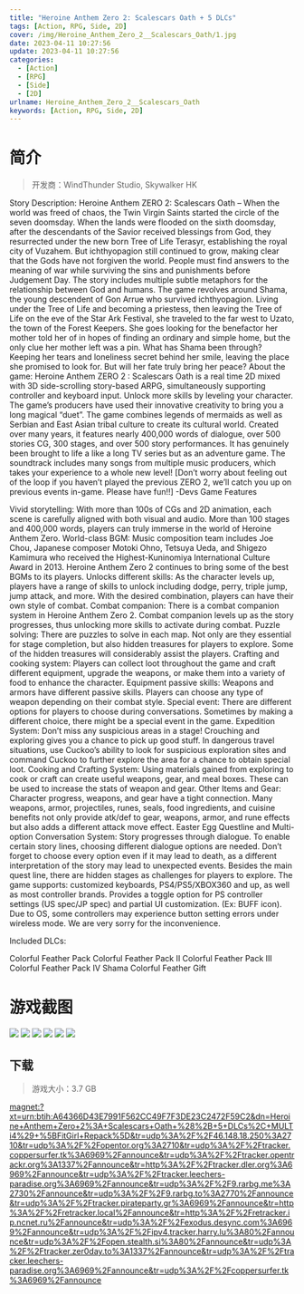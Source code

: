 ```yaml
---
title: "Heroine Anthem Zero 2: Scalescars Oath + 5 DLCs"
tags: [Action, RPG, Side, 2D]
cover: /img/Heroine_Anthem_Zero_2__Scalescars_Oath/1.jpg
date: 2023-04-11 10:27:56
update: 2023-04-11 10:27:56
categories: 
  - [Action]
  - [RPG]
  - [Side]
  - [2D]
urlname: Heroine_Anthem_Zero_2__Scalescars_Oath
keywords: [Action, RPG, Side, 2D]
---
```

# 简介

> 开发商：WindThunder Studio, Skywalker HK

Story Description:
Heroine Anthem ZERO 2: Scalescars Oath – When the world was freed of chaos, the Twin Virgin Saints started the circle of the seven doomsday. When the lands were flooded on the sixth doomsday, after the descendants of the Savior received blessings from God, they resurrected under the new born Tree of Life Terasyr, establishing the royal city of Vuzahem. But ichthyopagion still continued to grow, making clear that the Gods have not forgiven the world. People must find answers to the meaning of war while surviving the sins and punishments before Judgement Day. The story includes multiple subtle metaphors for the relationship between God and humans.
The game revolves around Shama, the young descendent of Gon Arrue who survived ichthyopagion. Living under the Tree of Life and becoming a priestess, then leaving the Tree of Life on the eve of the Star Ark Festival, she traveled to the far west to Uzato, the town of the Forest Keepers. She goes looking for the benefactor her mother told her of in hopes of finding an ordinary and simple home, but the only clue her mother left was a pin. What has Shama been through? Keeping her tears and loneliness secret behind her smile, leaving the place she promised to look for. But will her fate truly bring her peace?
About the game:
Heroine Anthem ZERO 2 : Scalescars Oath is a real time 2D mixed with 3D side-scrolling story-based ARPG, simultaneously supporting controller and keyboard input. Unlock more skills by leveling your character.
The game’s producers have used their innovative creativity to bring you a long magical “duet”. The game combines legends of mermaids as well as Serbian and East Asian tribal culture to create its cultural world. Created over many years, it features nearly 400,000 words of dialogue, over 500 stories CG, 300 stages, and over 500 story performances. It has genuinely been brought to life a like a long TV series but as an adventure game. The soundtrack includes many songs from multiple music producers, which takes your experience to a whole new level!
[Don’t worry about feeling out of the loop if you haven’t played the previous ZERO 2, we’ll catch you up on previous events in-game. Please have fun!!] -Devs
Game Features

Vivid storytelling: With more than 100s of CGs and 2D animation, each scene is carefully aligned with both visual and audio. More than 100 stages and 400,000 words, players can truly immerse in the world of Heroine Anthem Zero.
World-class BGM: Music composition team includes Joe Chou, Japanese composer Motoki Ohno, Tetsuya Ueda, and Shigezo Kamimura who received the Highest-Kuninomiya International Culture Award in 2013. Heroine Anthem Zero 2 continues to bring some of the best BGMs to its players.
Unlocks different skills: As the character levels up, players have a range of skills to unlock including dodge, perry, triple jump, jump attack, and more. With the desired combination, players can have their own style of combat.
Combat companion: There is a combat companion system in Heroine Anthem Zero 2. Combat companion levels up as the story progresses, thus unlocking more skills to activate during combat.
Puzzle solving: There are puzzles to solve in each map. Not only are they essential for stage completion, but also hidden treasures for players to explore. Some of the hidden treasures will considerably assist the players.
Crafting and cooking system: Players can collect loot throughout the game and craft different equipment, upgrade the weapons, or make them into a variety of food to enhance the character.
Equipment passive skills: Weapons and armors have different passive skills. Players can choose any type of weapon depending on their combat style.
Special event: There are different options for players to choose during conversations. Sometimes by making a different choice, there might be a special event in the game.
Expedition System: Don’t miss any suspicious areas in a stage! Crouching and exploring gives you a chance to pick up good stuff. In dangerous travel situations, use Cuckoo’s ability to look for suspicious exploration sites and command Cuckoo to further explore the area for a chance to obtain special loot.
Cooking and Crafting System: Using materials gained from exploring to cook or craft can create useful weapons, gear, and meal boxes. These can be used to increase the stats of weapon and gear.
Other Items and Gear: Character progress, weapons, and gear have a tight connection. Many weapons, armor, projectiles, runes, seals, food ingredients, and cuisine benefits not only provide atk/def to gear, weapons, armor, and rune effects but also adds a different attack move effect.
Easter Egg Questline and Multi-option Conversation System: Story progresses through dialogue. To enable certain story lines, choosing different dialogue options are needed. Don’t forget to choose every option even if it may lead to death, as a different interpretation of the story may lead to unexpected events. Besides the main quest line, there are hidden stages as challenges for players to explore.
The game supports: customized keyboards, PS4/PS5/XBOX360 and up, as well as most controller brands. Provides a toggle option for PS controller settings (US spec/JP spec) and partial UI customization. (Ex: BUFF icon). Due to OS, some controllers may experience button setting errors under wireless mode. We are very sorry for the inconvenience.

Included DLCs:

Colorful Feather Pack
Colorful Feather Pack II
Colorful Feather Pack III
Colorful Feather Pack IV
Shama Colorful Feather Gift

# 游戏截图

![](/img/Heroine_Anthem_Zero_2__Scalescars_Oath/2.jpg)
![](/img/Heroine_Anthem_Zero_2__Scalescars_Oath/3.jpg)
![](/img/Heroine_Anthem_Zero_2__Scalescars_Oath/4.jpg)
![](/img/Heroine_Anthem_Zero_2__Scalescars_Oath/5.jpg)
![](/img/Heroine_Anthem_Zero_2__Scalescars_Oath/6.jpg)
![](/img/Heroine_Anthem_Zero_2__Scalescars_Oath/7.jpg)


## 下载

> 游戏大小：3.7 GB

[magnet:?xt=urn:btih:A64366D43E7991F562CC49F7F3DE23C2472F59C2&amp;dn=Heroine+Anthem+Zero+2%3A+Scalescars+Oath+%28%2B+5+DLCs%2C+MULTi4%29+%5BFitGirl+Repack%5D&amp;tr=udp%3A%2F%2F46.148.18.250%3A2710&amp;tr=udp%3A%2F%2Fopentor.org%3A2710&amp;tr=udp%3A%2F%2Ftracker.coppersurfer.tk%3A6969%2Fannounce&amp;tr=udp%3A%2F%2Ftracker.opentrackr.org%3A1337%2Fannounce&amp;tr=http%3A%2F%2Ftracker.dler.org%3A6969%2Fannounce&amp;tr=udp%3A%2F%2Ftracker.leechers-paradise.org%3A6969%2Fannounce&amp;tr=udp%3A%2F%2F9.rarbg.me%3A2730%2Fannounce&amp;tr=udp%3A%2F%2F9.rarbg.to%3A2770%2Fannounce&amp;tr=udp%3A%2F%2Ftracker.pirateparty.gr%3A6969%2Fannounce&amp;tr=http%3A%2F%2Fretracker.local%2Fannounce&amp;tr=http%3A%2F%2Fretracker.ip.ncnet.ru%2Fannounce&amp;tr=udp%3A%2F%2Fexodus.desync.com%3A6969%2Fannounce&amp;tr=udp%3A%2F%2Fipv4.tracker.harry.lu%3A80%2Fannounce&amp;tr=udp%3A%2F%2Fopen.stealth.si%3A80%2Fannounce&amp;tr=udp%3A%2F%2Ftracker.zer0day.to%3A1337%2Fannounce&amp;tr=udp%3A%2F%2Ftracker.leechers-paradise.org%3A6969%2Fannounce&amp;tr=udp%3A%2F%2Fcoppersurfer.tk%3A6969%2Fannounce](magnet:?xt=urn:btih:A64366D43E7991F562CC49F7F3DE23C2472F59C2&amp;dn=Heroine+Anthem+Zero+2%3A+Scalescars+Oath+%28%2B+5+DLCs%2C+MULTi4%29+%5BFitGirl+Repack%5D&amp;tr=udp%3A%2F%2F46.148.18.250%3A2710&amp;tr=udp%3A%2F%2Fopentor.org%3A2710&amp;tr=udp%3A%2F%2Ftracker.coppersurfer.tk%3A6969%2Fannounce&amp;tr=udp%3A%2F%2Ftracker.opentrackr.org%3A1337%2Fannounce&amp;tr=http%3A%2F%2Ftracker.dler.org%3A6969%2Fannounce&amp;tr=udp%3A%2F%2Ftracker.leechers-paradise.org%3A6969%2Fannounce&amp;tr=udp%3A%2F%2F9.rarbg.me%3A2730%2Fannounce&amp;tr=udp%3A%2F%2F9.rarbg.to%3A2770%2Fannounce&amp;tr=udp%3A%2F%2Ftracker.pirateparty.gr%3A6969%2Fannounce&amp;tr=http%3A%2F%2Fretracker.local%2Fannounce&amp;tr=http%3A%2F%2Fretracker.ip.ncnet.ru%2Fannounce&amp;tr=udp%3A%2F%2Fexodus.desync.com%3A6969%2Fannounce&amp;tr=udp%3A%2F%2Fipv4.tracker.harry.lu%3A80%2Fannounce&amp;tr=udp%3A%2F%2Fopen.stealth.si%3A80%2Fannounce&amp;tr=udp%3A%2F%2Ftracker.zer0day.to%3A1337%2Fannounce&amp;tr=udp%3A%2F%2Ftracker.leechers-paradise.org%3A6969%2Fannounce&amp;tr=udp%3A%2F%2Fcoppersurfer.tk%3A6969%2Fannounce)